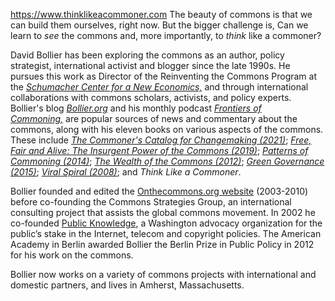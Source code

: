 https://www.thinklikeacommoner.com
The beauty of commons is that we can build them ourselves, right now. But the bigger challenge is, Can we learn to _see_ the commons and, more importantly, to _think_ like a commoner? 

David Bollier has been exploring the commons as an author, policy strategist, international activist and blogger since the late 1990s. He pursues this work as Director of the Reinventing the Commons Program at the [_Schumacher Center for a New Economics,_](http://www.centerforneweconomics.org/) and through international collaborations with commons scholars, activists, and policy experts. Bollier's blog [_Bollier.org_](https://www.bollier.org/) and his monthly podcast [_Frontiers of Commoning,_](https://podcasts.apple.com/us/podcast/frontiers-of-commoning-with-david-bollier) are popular sources of news and commentary about the commons, along with his eleven books on various aspects of the commons. These include [_The Commoner's Catalog for Changemaking (2021)_](http://www.commonerscatalog.org/); [_Free, Fair and Alive: The Insurgent Power of the Commons (2019)_](http://www.freefairandalive.org/); [_Patterns of Commoning (2014)_](http://www.patternsofcommoning.org/); [_The Wealth of the Commons (2012)_](http://www.wealthofthecommons.org/); [_Green Governance (2015)_](http://www.commonslawproject.org/); [_Viral Spiral (2008)_](http://www.viralspiral.cc/); and _Think Like a Commoner_.

Bollier founded and edited the [Onthecommons.org website](http://www.onthecommons.org/) (2003-2010) before co-founding the Commons Strategies Group, an international consulting project that assists the global commons movement. In 2002 he co-founded [Public Knowledge](http://www.publicknowledge.org/), a Washington advocacy organization for the public’s stake in the Internet, telecom and copyright policies. The American Academy in Berlin awarded Bollier the Berlin Prize in Public Policy in 2012 for his work on the commons.

Bollier now works on a variety of commons projects with international and domestic partners, and lives in Amherst, Massachusetts.